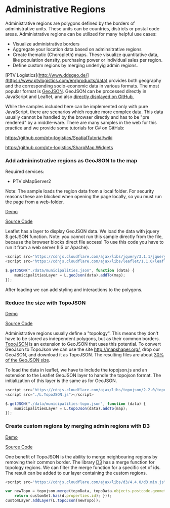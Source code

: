 Administrative Regions
======================

Administrative regions are polygons defined by the borders of administrative units. These units can be countries, districts or postal code areas. Administrative regions can be utilized for many helpful use cases:

* Visualize administrative borders
* Aggregate your location data based on adminsitrative regions
* Create thematic (Choropleth) maps. These visualize quantitative data, like population density, purchasing power or individual sales per region.
* Define custom regions by merging underlyig admin regions.

[PTV Logistics](http://www.ddsgeo.de/](https://www.ptvlogistics.com/en/products/data) provides both geography and the corresponding socio-economic data in various formats. The most popular format is [GeoJSON](http://geojson.org/). GeoJSON can be processed directly in JavaScript and Leaflet, and also [directly displayed on GitHub](https://github.com/ptv-logistics/xserverjs/blob/master/premium-samples/admin-regions/data/municipalities.json),

While the samples included here can be implemented only with pure JavaScript, there are scenarios which require more complex data. This data usually cannot be handled by the browser directly and has to be "pre rendered" by a middle-ware. There are many samples in the web for this practice and we provide some tutorials for C# on GitHub:

https://github.com/ptv-logistics/SpatialTutorial/wiki

https://github.com/ptv-logistics/SharpMap.Widgets

### Add admininstrative regions as GeoJSON to the map

Required services:

* PTV xMapServer2

Note: The sample loads the region data from a local folder. For security reasons these are blocked when opening the page locally, so you must run the page from a web-folder.

[Demo](https://ptv-logistics.github.io/xserverjs/premium-samples/admin-regions/)

[Source Code](https://github.com/ptv-logistics/xserverjs/blob/master/premium-samples/admin-regions/index.html)

Leaflet has a layer to display GeoJSON data. We load the data with jquery $.getJSON function. Note: you cannot run this sample directly from the file, because the browser blocks direct file access! To use this code you have to run it from a web server (IIS or Apache).

```javascript
<script src="https://cdnjs.cloudflare.com/ajax/libs/jquery/3.1.1/jquery.min.js"></script>
<script src="https://cdnjs.cloudflare.com/ajax/libs/leaflet/1.1.0/leaflet.js"></script>

$.getJSON("./data/municipalities.json", function (data) {
    municipalitiesLayer = L.geoJson(data).addTo(map);
});
```

After loading we can add styling and interactions to the polygons.

### Reduce the size with TopoJSON

[Demo](https://ptv-logistics.github.io/xserverjs/premium-samples/admin-regions/admin-regions-topo)

[Source Code](https://github.com/ptv-logistics/xserverjs/blob/master/premium-samples/admin-regions/admin-regions-topo.html)

Administrative regions usually define a "topology". This means they don't have to be stored as independent polygons, but as their common borders.  [TopoJSON](https://github.com/topojson/topojson) is an extension to GeoJSON that uses this potential. To convert GeoJson to TopoJson we can use the site http://mapshaper.org/, drop our GeoJSON, and download it as TopoJSON. The resulting files are about [30% of the GeoJSON size](https://github.com/ptv-logistics/xserverjs/blob/master/premium-samples/admin-regions/data).

To load the data in leaflet, we have to include the topojson.js and an extension to the Leaflet GeoJSON layer to handle the topojson format. The initialization of this layer is the same as for GeoJSON.

```javascript
<script src="https://cdnjs.cloudflare.com/ajax/libs/topojson/2.2.0/topojson.min.js"></script>
<script src="./L.TopoJSON.js"></script>

$.getJSON("./data/municipalities-topo.json", function (data) {
    municipalitiesLayer = L.topoJson(data).addTo(map);
});
```

### Create custom regions by merging admin regions with D3

[Demo](https://ptv-logistics.github.io/xserverjs/premium-samples/admin-regions/admin-regions-merge)

[Source Code](https://github.com/ptv-logistics/xserverjs/blob/master/premium-samples/admin-regions/admin-regions-merge.html)

One benefit of TopoJSON is the ability to merge neighbouring regions by removing their common border. The library [D3](https://d3js.org/) has a merge function for topology regions. We can filter the merge function for a specific set of ids. The result can be added to our layer containing the custom regions.

```javascript
<script src="https://cdnjs.cloudflare.com/ajax/libs/d3/4.4.0/d3.min.js"></script>

var newTopo = topojson.merge(topoData, topoData.objects.postcode.geometries.filter(function (d) {
    return customSet.has(d.properties.id); }));
customLayer.addLayer(L.topoJson(newTopo));
```
